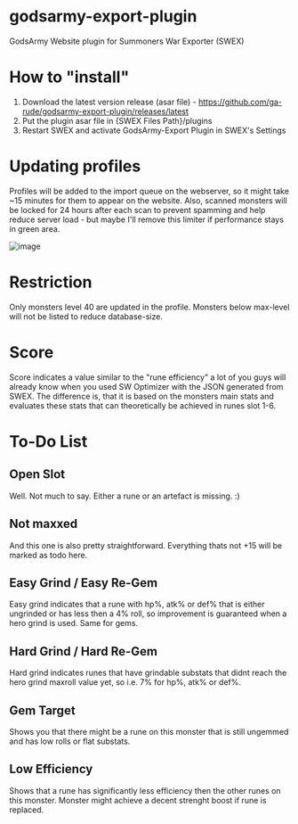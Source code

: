 # godsarmy-export-plugin
GodsArmy Website plugin for Summoners War Exporter (SWEX)

# How to "install"
1. Download the latest version release (asar file) - https://github.com/ga-rude/godsarmy-export-plugin/releases/latest
2. Put the plugin asar file in {SWEX Files Path}/plugins
3. Restart SWEX and activate GodsArmy-Export Plugin in SWEX's Settings

# Updating profiles
Profiles will be added to the import queue on the webserver, so it might take ~15 minutes for them to appear on the website. Also, scanned monsters will be locked for 24 hours after each scan to prevent spamming and help reduce server load - but maybe I'll remove this limiter if performance stays in green area.

![image](https://user-images.githubusercontent.com/44115138/147391900-6528b327-fc88-4bdc-aaf9-10df99109801.png)

# Restriction
Only monsters level 40 are updated in the profile. Monsters below max-level will not be listed to reduce database-size.

# Score
Score indicates a value similar to the "rune efficiency" a lot of you guys will already know when you used SW Optimizer with the JSON generated from SWEX. The difference is, that it is based on the monsters main stats and evaluates these stats that can theoretically be achieved in runes slot 1-6.

# To-Do List
## Open Slot
Well. Not much to say. Either a rune or an artefact is missing. :)

## Not maxxed
And this one is also pretty straightforward. Everything thats not +15 will be marked as todo here.

## Easy Grind / Easy Re-Gem
Easy grind indicates that a rune with hp%, atk% or def% that is either ungrinded or has less then a 4% roll, so improvement is guaranteed when a hero grind is used. Same for gems.

## Hard Grind / Hard Re-Gem
Hard grind indicates runes that have grindable substats that didnt reach the hero grind maxroll value yet, so i.e. 7% for hp%, atk% or def%.

## Gem Target
Shows you that there might be a rune on this monster that is still ungemmed and has low rolls or flat substats.

## Low Efficiency
Shows that a rune has significantly less efficiency then the other runes on this monster. Monster might achieve a decent strenght boost if rune is replaced.
